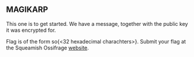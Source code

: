## MAGIKARP

This one is to get started. We have a message, together with the public key it was encrypted for.

Flag is of the form so{<32 hexadecimal charachters>}. Submit your flag at the Squeamish Ossifrage <a href='https://squeamishossifrage.eu'>website</a>.